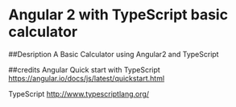 # Angular 2 with TypeScript basic calculator

##Desription
A Basic Calculator using Angular2 and TypeScript

##credits
Angular Quick start with TypeScript
https://angular.io/docs/js/latest/quickstart.html

TypeScript
http://www.typescriptlang.org/

